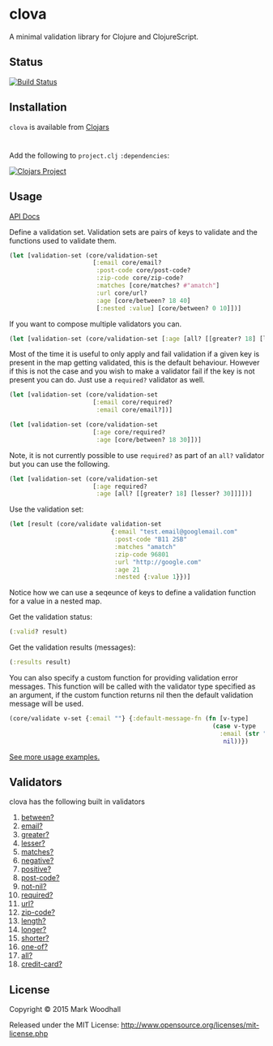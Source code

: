# clova

A minimal validation library for Clojure and ClojureScript.

## Status

[![Build Status](https://api.travis-ci.org/markwoodhall/clova.svg?branch=master)](https://api.travis-ci.org/repositories/markwoodhall/clova)

## Installation


`clova` is available from [Clojars](https://clojars.org/clova)

#

Add the following to `project.clj` `:dependencies`:

[![Clojars Project](http://clojars.org/clova/latest-version.svg)](http://clojars.org/clova)

## Usage

[API Docs](http://markwoodhall.github.io/clova)

Define a validation set. Validation sets are pairs of keys to validate
and the functions used to validate them.

```clojure
(let [validation-set (core/validation-set
                       [:email core/email?
                        :post-code core/post-code?
                        :zip-code core/zip-code?
                        :matches [core/matches? #"amatch"]
                        :url core/url?
                        :age [core/between? 18 40]
                        [:nested :value] [core/between? 0 10]])]

```

If you want to compose multiple validators you can.

```clojure
(let [validation-set (core/validation-set [:age [all? [[greater? 18] [lesser? 30]]]])]

```

Most of the time it is useful to only apply and fail validation if a given key is present in the map getting validated, this is
the default behaviour. However if this is not the case and you wish to make a validator fail if the key is not present you can do.
Just use a `required?` validator as well.


```clojure
(let [validation-set (core/validation-set
                       [:email core/required?
                        :email core/email?])]

(let [validation-set (core/validation-set
                       [:age core/required?
                        :age [core/between? 18 30]])]
```

Note, it is not currently possible to use `required?` as part of an `all?` validator but you can use the following.

```clojure
(let [validation-set (core/validation-set
                       [:age required?
                        :age [all? [[greater? 18] [lesser? 30]]]])]

```

Use the validation set:

```clojure
(let [result (core/validate validation-set
                            {:email "test.email@googlemail.com"
                             :post-code "B11 2SB"
                             :matches "amatch"
                             :zip-code 96801
                             :url "http://google.com"
                             :age 21
                             :nested {:value 1}})]
```

Notice how we can use a seqeunce of keys to define a validation function for a value in a
nested map.

Get the validation status:

```clojure
(:valid? result)
```

Get the validation results (messages):

```clojure
(:results result)
```

You can also specify a custom function for providing validation error messages. This function will
be called with the validator type specified as an argument, if the custom function returns nil then
the default validation message will be used.

```clojure
(core/validate v-set {:email ""} {:default-message-fn (fn [v-type]
                                                        (case v-type
                                                          :email (str "custom email error")
                                                           nil))})
```
[See more usage examples.](https://github.com/markwoodhall/clova/blob/master/EXAMPLES.md)

## Validators

clova has the following built in validators

1. [between?](http://markwoodhall.github.io/clova/clova.core.html#var-between.3F)
2. [email?](http://markwoodhall.github.io/clova/clova.core.html#var-email.3F)
3. [greater?](http://markwoodhall.github.io/clova/clova.core.html#var-greater.3F)
4. [lesser?](http://markwoodhall.github.io/clova/clova.core.html#var-lesser.3F)
5. [matches?](http://markwoodhall.github.io/clova/clova.core.html#var-matches.3F)
6. [negative?](http://markwoodhall.github.io/clova/clova.core.html#var-negative.3F)
7. [positive?](http://markwoodhall.github.io/clova/clova.core.html#var-positive.3F)
8. [post-code?](http://markwoodhall.github.io/clova/clova.core.html#var-post-code.3F)
9. [not-nil?](http://markwoodhall.github.io/clova/clova.core.html#var-not-nil.3F)
10. [required?](http://markwoodhall.github.io/clova/clova.core.html#var-required.3F)
11. [url?](http://markwoodhall.github.io/clova/clova.core.html#var-url.3F)
12. [zip-code?](http://markwoodhall.github.io/clova/clova.core.html#var-zip-code.3F)
13. [length?](http://markwoodhall.github.io/clova/clova.core.html#var-length.3F)
14. [longer?](http://markwoodhall.github.io/clova/clova.core.html#var-longer.3F)
15. [shorter?](http://markwoodhall.github.io/clova/clova.core.html#var-shorter.3F)
16. [one-of?](http://markwoodhall.github.io/clova/clova.core.html#var-one-of.3F)
17. [all?](http://markwoodhall.github.io/clova/clova.core.html#var-all.3F)
17. [credit-card?](http://markwoodhall.github.io/clova/clova.core.html#var-credit-card.3F)

## License

Copyright © 2015 Mark Woodhall

Released under the MIT License: http://www.opensource.org/licenses/mit-license.php
